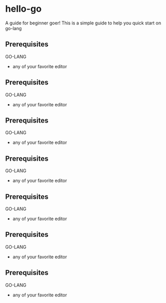 # hello-go

A guide for beginner goer!
This is a simple guide to help you quick start on go-lang

## Prerequisites
GO-LANG

* any of your favorite editor 




## Prerequisites
GO-LANG

* any of your favorite editor 



## Prerequisites
GO-LANG

* any of your favorite editor 


## Prerequisites
GO-LANG

* any of your favorite editor 


## Prerequisites
GO-LANG

* any of your favorite editor 


## Prerequisites
GO-LANG

* any of your favorite editor 


## Prerequisites
GO-LANG

* any of your favorite editor 





